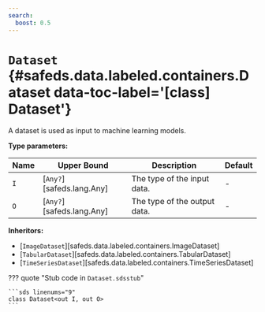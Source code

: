 ```yaml
---
search:
  boost: 0.5
---
```


# <code class="doc-symbol doc-symbol-class"></code> `Dataset` {#safeds.data.labeled.containers.Dataset data-toc-label='[class] Dataset'}

A dataset is used as input to machine learning models.

**Type parameters:**

| Name | Upper Bound | Description | Default |
|------|-------------|-------------|---------|
| `I` | [`Any?`][safeds.lang.Any] | The type of the input data. | - |
| `O` | [`Any?`][safeds.lang.Any] | The type of the output data. | - |

**Inheritors:**

- [`ImageDataset`][safeds.data.labeled.containers.ImageDataset]
- [`TabularDataset`][safeds.data.labeled.containers.TabularDataset]
- [`TimeSeriesDataset`][safeds.data.labeled.containers.TimeSeriesDataset]

??? quote "Stub code in `Dataset.sdsstub`"

    ```sds linenums="9"
    class Dataset<out I, out O>
    ```

